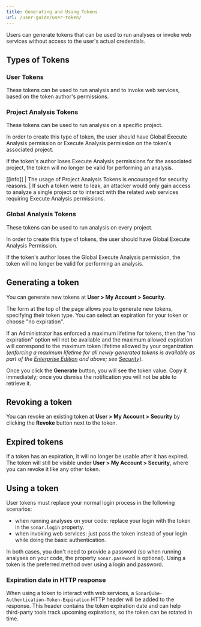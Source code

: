 ```yaml
---
title: Generating and Using Tokens
url: /user-guide/user-token/
---
```


Users can generate tokens that can be used to run analyses or invoke web services without access to the user's actual credentials.

## Types of Tokens

### User Tokens
These tokens can be used to run analysis and to invoke web services, based on the token author's permissions.

### Project Analysis Tokens
These tokens can be used to run analysis on a specific project. 

In order to create this type of token, the user should have Global Execute Analysis permission or Execute Analysis permission on the token's associated project.

If the token's author loses Execute Analysis permissions for the associated project, the token will no longer be valid for performing an
analysis.

[[info]]
| The usage of Project Analysis Tokens is encouraged for security reasons.
| If such a token were to leak, an attacker would only gain access to analyze a single project or to interact with the related web services requiring Execute Analysis permissions.


### Global Analysis Tokens
These tokens can be used to run analysis on every project.

In order to create this type of tokens, the user should have Global Execute Analysis Permission.

If the token's author loses the Global Execute Analysis permission, the token will no longer be valid for performing an analysis.

## Generating a token

You can generate new tokens at **User > My Account > Security**.

The form at the top of the page allows you to generate new tokens, specifying their token type. You can select an expiration for your token or choose "no expiration".

If an Administrator has enforced a maximum lifetime for tokens, then the "no expiration" option will not be available and the maximum allowed expiration will correspond to the maximum token lifetime allowed by your organization (*enforcing a maximum lifetime for all newly generated tokens is available as part of the [Enterprise Edition](https://redirect.sonarsource.com/editions/enterprise.html) and above; see [Security](/instance-administration/security/)*).

Once you click the **Generate** button, you will see the token value. Copy it immediately; once you dismiss the notification you will not be able to retrieve it.

## Revoking a token

You can revoke an existing token at **User > My Account > Security** by clicking the **Revoke** button next to the token.

## Expired tokens

If a token has an expiration, it will no longer be usable after it has expired. The token will still be visible under **User > My Account > Security**, where you can revoke it like any other token.

## Using a token

User tokens must replace your normal login process in the following scenarios:

* when running analyses on your code: replace your login with the token in the `sonar.login` property. 
* when invoking web services: just pass the token instead of your login while doing the basic authentication.

In both cases, you don't need to provide a password (so when running analyses on your code, the property `sonar.password` is optional). Using a token is the preferred method over using a login and password.

### Expiration date in HTTP response

When using a token to interact with web services, a `SonarQube-Authentication-Token-Expiration` HTTP header will be added to the response. This header contains the token expiration date and can help third-party tools track upcoming expirations, so the token can be rotated in time.
